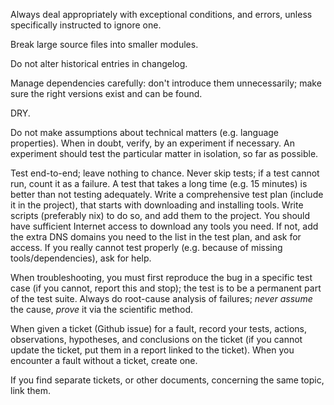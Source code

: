 Always deal appropriately with exceptional conditions, and errors, unless specifically instructed to ignore one.

Break large source files into smaller modules.

Do not alter historical entries in changelog.

Manage dependencies carefully: don't introduce them unnecessarily; make sure the right versions exist and can be found.

DRY.

Do not make assumptions about technical matters (e.g. language properties).
When in doubt, verify, by an experiment if necessary. An experiment should test the particular matter in isolation, so far as possible.

Test end-to-end; leave nothing to chance. Never skip tests; if a test cannot run, count it as a failure. A test that takes a long time (e.g. 15 minutes) is better than not testing adequately.
Write a comprehensive test plan (include it in the project), that starts with downloading and installing tools. Write scripts (preferably nix) to do so, and add them to the project.
You should have sufficient Internet access to download any tools you need. If not, add the extra DNS domains you need to the list in the test plan, and ask for access.
If you really cannot test properly (e.g. because of missing tools/dependencies), ask for help.

When troubleshooting, you must first reproduce the bug in a specific test case (if you cannot, report this and stop); the test is to be a permanent part of the test suite.
Always do root-cause analysis of failures; *never* *assume* the cause, *prove* it via the scientific method.

When given a ticket (Github issue) for a fault, record your tests, actions, observations, hypotheses, and conclusions on the ticket (if you cannot update the ticket, put them in a report linked to the ticket).
When you encounter a fault without a ticket, create one.

If you find separate tickets, or other documents, concerning the same topic, link them.
